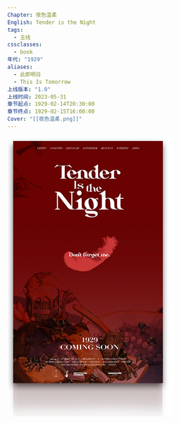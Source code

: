 ```yaml
---
Chapter: 夜色温柔
English: Tender is the Night
tags:
  - 主线
cssclasses:
  - book
年代: "1929"
aliases:
  - 此即明日
  - This Is Tomorrow
上线版本: "1.0"
上线时间: 2023-05-31
章节起点: 1929-02-14T20:30:00
章节终点: 1929-02-15T16:00:00
Cover: "[[夜色温柔.png]]"
---
```

![cover](assets/第二章%20夜色温柔.assets/夜色温柔.png)